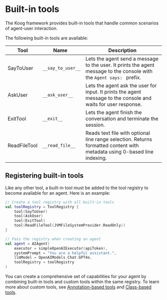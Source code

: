 # Built-in tools

The Koog framework provides built-in tools that handle common scenarios of agent-user interaction.

The following built-in tools are available:

| Tool         | <div style="width:115px">Name</div> | Description                                                                                                              |
|--------------|-------------------------------------|--------------------------------------------------------------------------------------------------------------------------|
| SayToUser    | `__say_to_user__`                   | Lets the agent send a message to the user. It prints the agent message to the console with the `Agent says: ` prefix.    |
| AskUser      | `__ask_user__`                      | Lets the agent ask the user for input. It prints the agent message to the console and waits for user response.           |
| ExitTool     | `__exit__`                          | Lets the agent finish the conversation and terminate the session.                                                        |
| ReadFileTool | `__read_file__`                     | Reads text file with optional line range selection. Returns formatted content with metadata using 0-based line indexing. |


## Registering built-in tools

Like any other tool, a built-in tool must be added to the tool registry to become available for an agent. Here is an example:

<!--- INCLUDE
import ai.koog.agents.core.agent.AIAgent
import ai.koog.agents.core.tools.ToolRegistry
import ai.koog.agents.ext.tool.SayToUser
import ai.koog.agents.ext.tool.AskUser
import ai.koog.agents.ext.tool.ExitTool
import ai.koog.agents.file.tools.ReadFileTool
import ai.koog.prompt.executor.clients.openai.OpenAIModels
import ai.koog.prompt.executor.llms.all.simpleOpenAIExecutor
import ai.koog.rag.base.files.JVMFileSystemProvider

const val apiToken = ""

-->
```kotlin
// Create a tool registry with all built-in tools
val toolRegistry = ToolRegistry {
    tool(SayToUser)
    tool(AskUser)
    tool(ExitTool)
    tool(ReadFileTool(JVMFileSystemProvider.ReadOnly))
}

// Pass the registry when creating an agent
val agent = AIAgent(
    executor = simpleOpenAIExecutor(apiToken),
    systemPrompt = "You are a helpful assistant.",
    llmModel = OpenAIModels.Chat.GPT4o,
    toolRegistry = toolRegistry
)

```
<!--- KNIT example-built-in-tools-01.kt -->

You can create a comprehensive set of capabilities for your agent by combining built-in tools and custom tools within the same registry.
To learn more about custom tools, see [Annotation-based tools](annotation-based-tools.md) and [Class-based tools](class-based-tools.md).
